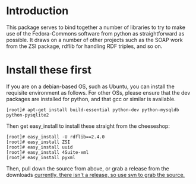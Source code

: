 # Introduction #

This package serves to bind together a number of libraries to try to make use of the Fedora-Commons software from python as straightforward as possible. It draws on a number of other projects such as the SOAP work from the ZSI package, rdflib for handling RDF triples, and so on.

# Install these first #

If you are on a debian-based OS, such as Ubuntu, you can install the requisite environment as follows. For other OSs, please ensure that the dev packages are installed for python, and that gcc or similar is available.
```
[root]# apt-get install build-essential python-dev python-mysqldb python-pysqlite2
```
Then get easy\_install to install these straight from the cheeseshop:
```
[root]# easy_install -U rdflib==2.4.0
[root]# easy_install ZSI
[root]# easy_install uuid
[root]# easy_install 4Suite-xml
[root]# easy_install pyxml
```
Then, pull down the source from above, or grab a release from the downloads [currently, there isn't a release, so use svn to grab the source.](NB.md)
